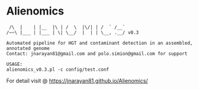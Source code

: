 # Alienomics

```
 /\  |    | |__  |\ | /  \  |\/| | /  ` /__`
/~~\ |___ | |___ | \| \__/  |  | | \__, .__/ v0.3

Automated pipeline for HGT and contaminant detection in an assembled, annotated genome
Contact: jnarayan81@gmail.com and polo.simion@gmail.com for support

USAGE:
alienomics_v0.3.pl -c config/test.conf
```

For detail visit @ https://jnarayan81.github.io/Alienomics/
